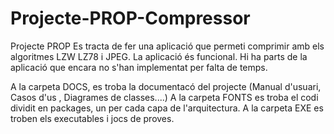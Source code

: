 # Projecte-PROP-Compressor
Projecte PROP
Es tracta de fer una aplicació que permeti comprimir amb els algoritmes LZW LZ78 i JPEG. La aplicació és funcional. 
Hi ha parts de la aplicació que encara no s'han implementat per falta de temps.

A la carpeta DOCS, es troba la documentacó del projecte (Manual d'usuari, Casos d'us , Diagrames de classes....)
A la carpeta FONTS es troba el codi dividit en packages, un per cada capa de l'arquitectura.
A la carpeta EXE es troben els executables i jocs de proves.
